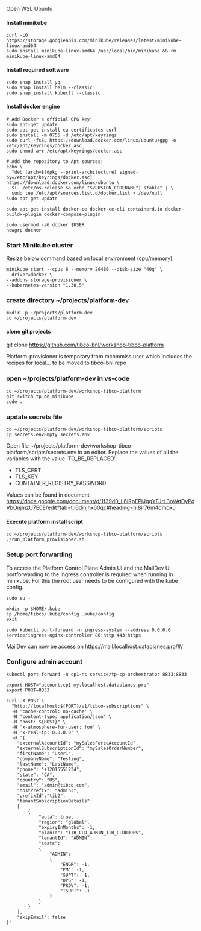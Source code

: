  Open WSL Ubuntu
 
 
 #### Install minikube
```
curl -LO https://storage.googleapis.com/minikube/releases/latest/minikube-linux-amd64
sudo install minikube-linux-amd64 /usr/local/bin/minikube && rm minikube-linux-amd64
```
#### Install required software

```
sudo snap install yq
sudo snap install helm --classic
sudo snap install kubectl --classic
```

#### Install docker engine

```
# Add Docker's official GPG key:
sudo apt-get update
sudo apt-get install ca-certificates curl
sudo install -m 0755 -d /etc/apt/keyrings
sudo curl -fsSL https://download.docker.com/linux/ubuntu/gpg -o /etc/apt/keyrings/docker.asc
sudo chmod a+r /etc/apt/keyrings/docker.asc

# Add the repository to Apt sources:
echo \
  "deb [arch=$(dpkg --print-architecture) signed-by=/etc/apt/keyrings/docker.asc] https://download.docker.com/linux/ubuntu \
  $(. /etc/os-release && echo "$VERSION_CODENAME") stable" | \
  sudo tee /etc/apt/sources.list.d/docker.list > /dev/null
sudo apt-get update

```

```
sudo apt-get install docker-ce docker-ce-cli containerd.io docker-buildx-plugin docker-compose-plugin
```

```
sudo usermod -aG docker $USER
newgrp docker
```
### Start Minikube cluster

Resize below command based on local environment (cpu/memory).

```
minikube start --cpus 6 --memory 20480 --disk-size "40g" \
--driver=docker \
--addons storage-provisioner \
--kubernetes-version "1.30.5"
```


### create directory ~/projects/platform-dev
```
mkdir -p ~/projects/platform-dev
cd ~/projects/platform-dev
```

#### clone git projects 
git clone  https://github.com/tibco-bnl/workshop-tibco-platform

Platform-provisioner is temporary from mcommiss user which includes the recipes for local... to be moved to tibco-bnl repo

### open ~/projects/platform-dev in vs-code

```
cd ~/projects/platform-dev/workshop-tibco-platform
git switch tp_on_minikube
code .
```

### update secrets file

```
cd ~/projects/platform-dev/workshop-tibco-platform/scripts
cp secrets.envEmpty secrets.env
```

Open file ~/projects/platform-dev/workshop-tibco-platform/scripts/secrets.env in an editor.
Replace the values of all the variables with the value 'TO_BE_REPLACED'.
* TLS_CERT
* TLS_KEY
* CONTAINER_REGISTRY_PASSWORD 

Values can be found in document https://docs.google.com/document/d/1f39d0_L6iRpEPjJggYFJrL3oVAtDyPdVbOnjmzU7E0E/edit?tab=t.l6dihjhx60qc#heading=h.8ir76m4dmdxu

#### Execute platform install script


```
cd ~/projects/platform-dev/workshop-tibco-platform/scripts
./run_platform_provisioner.sh
```



### Setup port forwarding

To access the Platform Control Plane Admin UI and the MailDev UI portforwarding to the ingress controller is required when running in minikube.
For this the root user needs to be configured with the kube config.

```
sudo su -
```

```
mkdir -p $HOME/.kube
cp /home/tibco/.kube/config .kube/config
exit
```

```
sudo kubectl port-forward -n ingress-system --address 0.0.0.0 service/ingress-nginx-controller 80:http 443:https
```

MailDev can now be access on https://mail.localhost.dataplanes.pro/#/


### Configure admin account


```
kubectl port-forward -n cp1-ns service/tp-cp-orchestrator 8833:8833
```

```
export HOST="account.cp1-my.localhost.dataplanes.pro"
export PORT=8833
```

```
curl -X POST \
  "http://localhost:${PORT}/v1/tibco-subscriptions" \
  -H 'cache-control: no-cache' \
  -H 'content-type: application/json' \
  -H "host: ${HOST}" \
  -H 'x-atmosphere-for-user: foo' \
  -H 'x-real-ip: 0.0.0.0' \
  -d '{
    "externalAccountId": "mySalesForceAccountId",
    "externalSubscriptionId": "mySalesOrderNumber",
    "firstName": "User1",
    "companyName": "Testing",
    "lastName": "LastName",
    "phone": "+12015551234",
    "state": "CA",
    "country": "US",
    "email": "admin@tibco.com",
    "hostPrefix": "admin3",
    "prefixId":"tib2",
    "tenantSubscriptionDetails":
    [
        {
            "eula": true,
            "region": "global",
            "expiryInMonths": -1,
            "planId": "TIB_CLD_ADMIN_TIB_CLOUDOPS",
            "tenantId": "ADMIN",
            "seats":
            {
                "ADMIN":
                {
                    "ENGR": -1,
                    "PM": -1,
                    "SUPT": -1,
                    "OPS": -1,
                    "PROV": -1,
                    "TSUPT": -1
                }
            }
        }
    ],
    "skipEmail": false
}'

```
